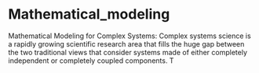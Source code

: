 # Mathematical_modeling
Mathematical Modeling for Complex Systems: Complex systems science is a rapidly growing scientific research area that fills the huge gap between the two traditional views that consider systems made of either completely independent or completely coupled components. T
